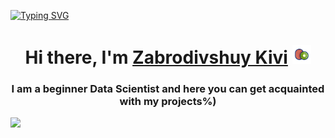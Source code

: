 [![Typing SVG](https://readme-typing-svg.herokuapp.com?color=%2336BCF7&lines=Zabrodivshiy+Kivi+)](https://git.io/typing-svg)



<h1 align="center">Hi there, I'm <a href="http://prostokrutoi.site/" target="_blank">Zabrodivshuy Kivi</a> 
<img src="https://github.com/Raffilach/Raffilach/raw/main/free-animated-icon-kiwi-16059963.gif" width="30px"/></h1>
<h3 align="center">I am a beginner Data Scientist and here you can get acquainted with my projects%)</h3>

<img src="https://github.com/blackcater/blackcater/raw/main/images/Hi.gif" height="32"/></h1>
